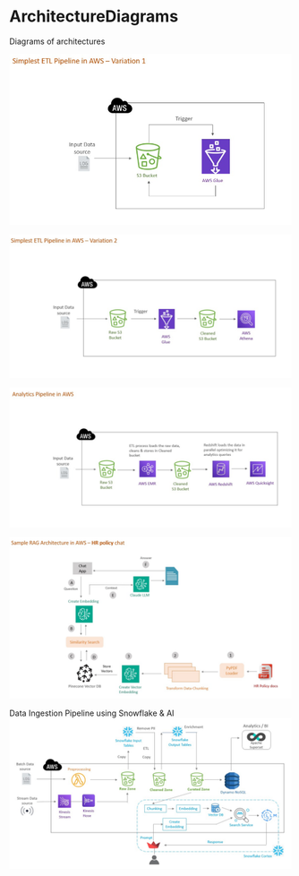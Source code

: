 # ArchitectureDiagrams
 Diagrams of architectures

![Alt text](AWS_ETLPipeline_variation1.jpeg)

![Alt text](AWS_ETLPipeline_variation2.jpeg)

![Alt text](AnalyticsPipeline.jpeg)

![Alt text](RAG_in_AWS.jpeg)

Data Ingestion Pipeline using Snowflake & AI
![Alt text](DataIngestionPipeline_SnowflakeAndAI.jpeg)

